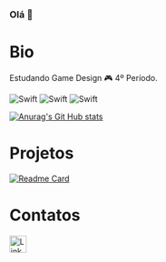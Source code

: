### Olá 👋

# Bio

Estudando Game Design 🎮 4º Período.


![Swift](https://img.shields.io/badge/Unity-100000?style=for-the-badge&logo=unity&logoColor=white)
![Swift](https://img.shields.io/badge/C%23-239120?style=for-the-badge&logo=c-sharp&logoColor=white)
![Swift](https://img.shields.io/badge/blender-%23F5792A.svg?style=for-the-badge&logo=blender&logoColor=white)


[![Anurag's Git Hub stats](https://github-readme-stats.vercel.app/api?username=sarahhdias&theme=dracula)](https://github.com/anuraghazra/github-readme-stats)

# Projetos

[![Readme Card](https://github-readme-stats.vercel.app/api/pin/?username=sarahhdias&repo=sarahhdias.github.io&theme=dracula)](https://github.com/anuraghazra/github-readme-stats)

# Contatos

[<img src="https://img.shields.io/badge/LinkedIn-0077B5?style=for-the-badge&logo=linkedin&logoColor=white" alt="Linkedin" height="30">](https://www.linkedin.com/in/sarah-dias-a6a760140/)
